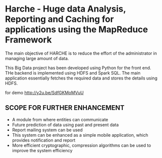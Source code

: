 # Harche - Huge data Analysis, Reporting and Caching for applications using the MapReduce Framework 

The main objective of HARCHE is to reduce the effort of the administrator in managing large amount of data.

This Big Data project has been developed using Python for the front end. THe backend is implemented using HDFS and Spark SQL. The main application essentially fetches the required data and stores the details using HDFS. 

for demo http://y2u.be/SdfGKMoMVuU

## SCOPE FOR FURTHER ENHANCEMENT
 
  - A module from where entities can communicate
  - Future prediction of data using past and present data
  - Report mailing system can be used
  - This system can be enhanced as a simple mobile application, which provides notification and report
  - More efficient cryptographic, compression algorithms can be used to improve the system efficiency 
  
